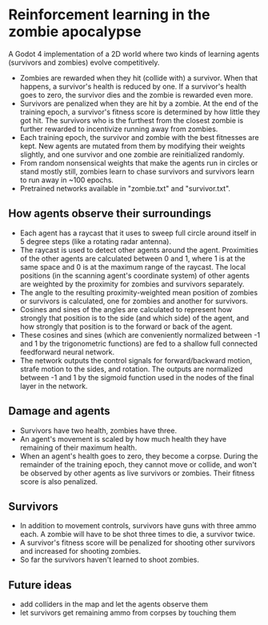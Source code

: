 # Reinforcement learning in the zombie apocalypse

A Godot 4 implementation of a 2D world where two kinds of learning agents (survivors and zombies) evolve competitively.


- Zombies are rewarded when they hit (collide with) a survivor. When that happens, a survivor's health is reduced by one. If a survivor's health goes to zero, the survivor dies and the zombie is rewarded even more.
- Survivors are penalized when they are hit by a zombie. At the end of the training epoch, a survivor's fitness score is determined by how little they got hit. The survivors who is the furthest from the closest zombie is further rewarded to incentivize running away from zombies.
- Each training epoch, the survivor and zombie with the best fitnesses are kept. New agents are mutated from them by modifying their weights slightly, and one survivor and one zombie are reinitialized randomly.
- From random nonsensical weights that make the agents run in circles or stand mostly still, zombies learn to chase survivors and survivors learn to run away in ~100 epochs.
- Pretrained networks available in "zombie.txt" and "survivor.txt".

## How agents observe their surroundings
- Each agent has a raycast that it uses to sweep full circle around itself in 5 degree steps (like a rotating radar antenna).
- The raycast is used to detect other agents around the agent. Proximities of the other agents are calculated between 0 and 1, where 1 is at the same space and 0 is at the maximum range of the raycast. The local positions (in the scanning agent's coordinate system) of other agents are weighted by the proximity for zombies and survivors separately.
- The angle to the resulting proximity-weighted mean position of zombies or survivors is calculated, one for zombies and another for survivors.
- Cosines and sines of the angles are calculated to represent how strongly that position is to the side (and which side) of the agent, and how strongly that position is to the forward or back of the agent.
- These cosines and sines (which are conveniently normalized between -1 and 1 by the trigonometric functions) are fed to a shallow full connected feedforward neural network.
- The network outputs the control signals for forward/backward motion, strafe motion to the sides, and rotation. The outputs are normalized between -1 and 1 by the sigmoid function used in the nodes of the final layer in the network.

## Damage and agents
- Survivors have two health, zombies have three.
- An agent's movement is scaled by how much health they have remaining of their maximum health.
- When an agent's health goes to zero, they become a corpse. During the remainder of the training epoch, they cannot move or collide, and won't be observed by other agents as live survivors or zombies. Their fitness score is also penalized.

## Survivors
- In addition to movement controls, survivors have guns with three ammo each. A zombie will have to be shot three times to die, a survivor twice.
- A survivor's fitness score will be penalized for shooting other survivors and increased for shooting zombies.
- So far the survivors haven't learned to shoot zombies.

## Future ideas
- add colliders in the map and let the agents observe them
- let survivors get remaining ammo from corpses by touching them